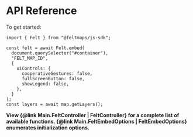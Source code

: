 # API Reference

To get started:

```
import { Felt } from "@feltmaps/js-sdk";

const felt = await Felt.embed(
  document.querySelector("#container"),
  "FELT_MAP_ID",
  {
    uiControls: {
      cooperativeGestures: false,
      fullScreenButton: false,
      showLegend: false,
    },
  }
);
const layers = await map.getLayers();
```

**View {@link Main.FeltController | FeltController} for a complete list of available functions. {@link Main.FeltEmbedOptions | FeltEmbedOptions} enumerates initialization options.**
